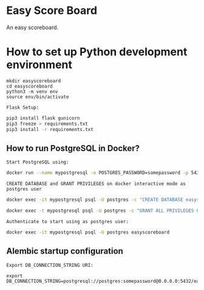 # Easy Score Board
An easy scoreboard.

# How to set up Python development environment

```
mkdir easyscoreboard
cd easyscoreboard
python3 -m venv env
source env/bin/activate
```

`Flask Setup:`
```bash
pip3 install flask gunicorn
pip3 freeze > requirements.txt
pip3 install -r requirements.txt
```

## How to run PostgreSQL in Docker?

`Start PostgreSQL using:`

```bash
docker run --name mypostgresql -e POSTGRES_PASSWORD=somepassword -p 5432:5432 -d postgres:latest
```

`CREATE DATABASE and GRANT PRIVILEGES on docker interactive mode as postgres user`

```bash
docker exec -it mypostgresql psql -U postgres -c "CREATE DATABASE easyscoreboard ENCODING 'UTF8' TEMPLATE template0 LC_COLLATE 'C' LC_CTYPE 'C';"

docker exec -t mypostgresql psql -U postgres -c "GRANT ALL PRIVILEGES ON DATABASE easyscoreboard TO postgres;"
```

`Authenticate to start using as postgres user:`

```bash
docker exec -it mypostgresql psql -U postgres easyscoreboard
```

## Alembic startup configuration

`Export DB_CONNECTION_STRING URI:`

```
export DB_CONNECTION_STRING=postgresql://postgres:somepassword@0.0.0.0:5432/easyscoreboard
```


